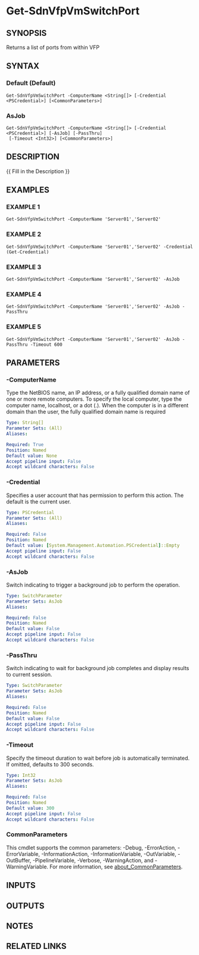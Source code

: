 # Get-SdnVfpVmSwitchPort

## SYNOPSIS
Returns a list of ports from within VFP

## SYNTAX

### Default (Default)
```
Get-SdnVfpVmSwitchPort -ComputerName <String[]> [-Credential <PSCredential>] [<CommonParameters>]
```

### AsJob
```
Get-SdnVfpVmSwitchPort -ComputerName <String[]> [-Credential <PSCredential>] [-AsJob] [-PassThru]
 [-Timeout <Int32>] [<CommonParameters>]
```

## DESCRIPTION
{{ Fill in the Description }}

## EXAMPLES

### EXAMPLE 1
```
Get-SdnVfpVmSwitchPort -ComputerName 'Server01','Server02'
```

### EXAMPLE 2
```
Get-SdnVfpVmSwitchPort -ComputerName 'Server01','Server02' -Credential (Get-Credential)
```

### EXAMPLE 3
```
Get-SdnVfpVmSwitchPort -ComputerName 'Server01','Server02' -AsJob
```

### EXAMPLE 4
```
Get-SdnVfpVmSwitchPort -ComputerName 'Server01','Server02' -AsJob -PassThru
```

### EXAMPLE 5
```
Get-SdnVfpVmSwitchPort -ComputerName 'Server01','Server02' -AsJob -PassThru -Timeout 600
```

## PARAMETERS

### -ComputerName
Type the NetBIOS name, an IP address, or a fully qualified domain name of one or more remote computers.
To specify the local computer, type the computer name, localhost, or a dot (.).
When the computer is in a different domain than the user, the fully qualified domain name is required

```yaml
Type: String[]
Parameter Sets: (All)
Aliases:

Required: True
Position: Named
Default value: None
Accept pipeline input: False
Accept wildcard characters: False
```

### -Credential
Specifies a user account that has permission to perform this action.
The default is the current user.

```yaml
Type: PSCredential
Parameter Sets: (All)
Aliases:

Required: False
Position: Named
Default value: [System.Management.Automation.PSCredential]::Empty
Accept pipeline input: False
Accept wildcard characters: False
```

### -AsJob
Switch indicating to trigger a background job to perform the operation.

```yaml
Type: SwitchParameter
Parameter Sets: AsJob
Aliases:

Required: False
Position: Named
Default value: False
Accept pipeline input: False
Accept wildcard characters: False
```

### -PassThru
Switch indicating to wait for background job completes and display results to current session.

```yaml
Type: SwitchParameter
Parameter Sets: AsJob
Aliases:

Required: False
Position: Named
Default value: False
Accept pipeline input: False
Accept wildcard characters: False
```

### -Timeout
Specify the timeout duration to wait before job is automatically terminated.
If omitted, defaults to 300 seconds.

```yaml
Type: Int32
Parameter Sets: AsJob
Aliases:

Required: False
Position: Named
Default value: 300
Accept pipeline input: False
Accept wildcard characters: False
```

### CommonParameters
This cmdlet supports the common parameters: -Debug, -ErrorAction, -ErrorVariable, -InformationAction, -InformationVariable, -OutVariable, -OutBuffer, -PipelineVariable, -Verbose, -WarningAction, and -WarningVariable. For more information, see [about_CommonParameters](http://go.microsoft.com/fwlink/?LinkID=113216).

## INPUTS

## OUTPUTS

## NOTES

## RELATED LINKS
